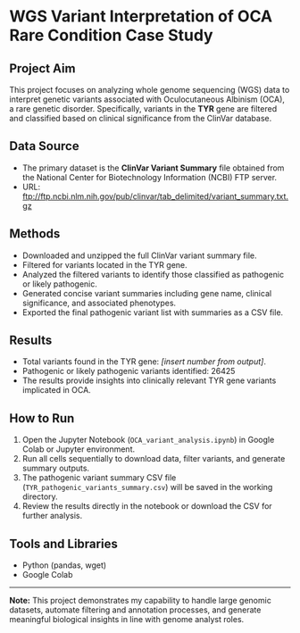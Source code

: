 
# WGS Variant Interpretation of OCA Rare Condition Case Study

## Project Aim
This project focuses on analyzing whole genome sequencing (WGS) data to interpret genetic variants associated with Oculocutaneous Albinism (OCA), a rare genetic disorder. Specifically, variants in the **TYR** gene are filtered and classified based on clinical significance from the ClinVar database.

## Data Source
- The primary dataset is the **ClinVar Variant Summary** file obtained from the National Center for Biotechnology Information (NCBI) FTP server.
- URL: ftp://ftp.ncbi.nlm.nih.gov/pub/clinvar/tab_delimited/variant_summary.txt.gz

## Methods
- Downloaded and unzipped the full ClinVar variant summary file.
- Filtered for variants located in the TYR gene.
- Analyzed the filtered variants to identify those classified as pathogenic or likely pathogenic.
- Generated concise variant summaries including gene name, clinical significance, and associated phenotypes.
- Exported the final pathogenic variant list with summaries as a CSV file.

## Results
- Total variants found in the TYR gene: *[insert number from output]*.
- Pathogenic or likely pathogenic variants identified: 26425
- The results provide insights into clinically relevant TYR gene variants implicated in OCA.

## How to Run
1. Open the Jupyter Notebook (`OCA_variant_analysis.ipynb`) in Google Colab or Jupyter environment.
2. Run all cells sequentially to download data, filter variants, and generate summary outputs.
3. The pathogenic variant summary CSV file (`TYR_pathogenic_variants_summary.csv`) will be saved in the working directory.
4. Review the results directly in the notebook or download the CSV for further analysis.

## Tools and Libraries
- Python (pandas, wget)
- Google Colab

---

**Note:** This project demonstrates my capability to handle large genomic datasets, automate filtering and annotation processes, and generate meaningful biological insights in line with genome analyst roles.

